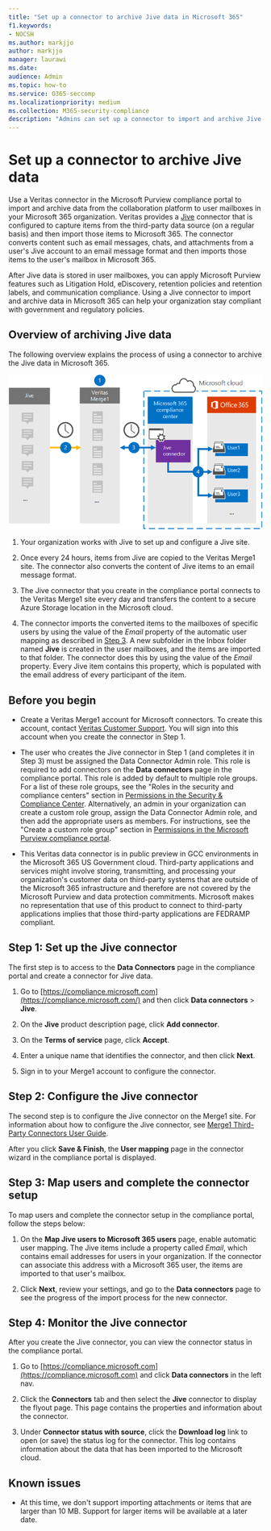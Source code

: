 ```yaml
---
title: "Set up a connector to archive Jive data in Microsoft 365"
f1.keywords:
- NOCSH
ms.author: markjjo
author: markjjo
manager: laurawi
ms.date: 
audience: Admin
ms.topic: how-to
ms.service: O365-seccomp
ms.localizationpriority: medium
ms.collection: M365-security-compliance
description: "Admins can set up a connector to import and archive Jive data from Veritas in Microsoft 365. This connector lets you archive third-party data in Microsoft 365 so you can use compliance features such as legal hold, content search, and retention policies to manage your organization's third-party data."
---
```


# Set up a connector to archive Jive data

Use a Veritas connector in the Microsoft Purview compliance portal to import and archive data from the collaboration platform to user mailboxes in your Microsoft 365 organization. Veritas provides a [Jive](https://globanet.com/jive/) connector that is configured to capture items from the third-party data source (on a regular basis) and then import those items to Microsoft 365. The connector converts content such as email messages, chats, and attachments from a user's Jive account to an email message format and then imports those items to the user's mailbox in Microsoft 365.

After Jive data is stored in user mailboxes, you can apply Microsoft Purview features such as Litigation Hold, eDiscovery, retention policies and retention labels, and communication compliance. Using a Jive connector to import and archive data in Microsoft 365 can help your organization stay compliant with government and regulatory policies.

## Overview of archiving Jive data

The following overview explains the process of using a connector to archive the Jive data in Microsoft 365.

![Archiving workflow for Jive data.](../media/JiveConnectorWorkflow.png)

1. Your organization works with Jive to set up and configure a Jive site.

2. Once every 24 hours, items from Jive are copied to the Veritas Merge1 site. The connector also converts the content of Jive items to an email message format.

3. The Jive connector that you create in the compliance portal connects to the Veritas Merge1 site every day and transfers the content to a secure Azure Storage location in the Microsoft cloud.

4. The connector imports the converted items to the mailboxes of specific users by using the value of the *Email* property of the automatic user mapping as described in [Step 3](#step-3-map-users-and-complete-the-connector-setup). A new subfolder in the Inbox folder named **Jive** is created in the user mailboxes, and the items are imported to that folder. The connector does this by using the value of the *Email* property. Every Jive item contains this property, which is populated with the email address of every participant of the item.

## Before you begin

- Create a Veritas Merge1 account for Microsoft connectors. To create this account, contact [Veritas Customer Support](https://www.veritas.com/content/support/). You will sign into this account when you create the connector in Step 1.

- The user who creates the Jive connector in Step 1 (and completes it in Step 3) must be assigned the Data Connector Admin role. This role is required to add connectors on the **Data connectors** page in the compliance portal. This role is added by default to multiple role groups. For a list of these role groups, see the "Roles in the security and compliance centers" section in [Permissions in the Security & Compliance Center](../security/office-365-security/permissions-in-the-security-and-compliance-center.md#roles-in-the-security--compliance-center). Alternatively, an admin in your organization can create a custom role group, assign the Data Connector Admin role, and then add the appropriate users as members. For instructions, see the "Create a custom role group" section in [Permissions in the Microsoft Purview compliance portal](microsoft-365-compliance-center-permissions.md#create-a-custom-role-group).

- This Veritas data connector is in public preview in GCC environments in the Microsoft 365 US Government cloud. Third-party applications and services might involve storing, transmitting, and processing your organization's customer data on third-party systems that are outside of the Microsoft 365 infrastructure and therefore are not covered by the Microsoft Purview and data protection commitments. Microsoft makes no representation that use of this product to connect to third-party applications implies that those third-party applications are FEDRAMP compliant.

## Step 1: Set up the Jive connector

The first step is to access to the **Data Connectors** page in the compliance portal and create a connector for Jive data.

1. Go to [https://compliance.microsoft.com](https://compliance.microsoft.com/) and then click **Data connectors** > **Jive**.

2. On the **Jive** product description page, click **Add connector**.

3. On the **Terms of service** page, click **Accept**.

4. Enter a unique name that identifies the connector, and then click **Next**.

5. Sign in to your Merge1 account to configure the connector.

## Step 2: Configure the Jive connector

The second step is to configure the Jive connector on the Merge1 site. For information about how to configure the Jive connector, see [Merge1 Third-Party Connectors User Guide](https://docs.ms.merge1.globanetportal.com/Merge1%20Third-Party%20Connectors%20Jive%20User%20Guide.pdf).

After you click **Save & Finish**, the **User mapping** page in the connector wizard in the compliance portal is displayed.

## Step 3: Map users and complete the connector setup

To map users and complete the connector setup in the compliance portal, follow the steps below:

1. On the **Map Jive users to Microsoft 365 users** page, enable automatic user mapping. The Jive items include a property called *Email*, which contains email addresses for users in your organization. If the connector can associate this address with a Microsoft 365 user, the items are imported to that user's mailbox.

2. Click **Next**, review your settings, and go to the **Data connectors** page to see the progress of the import process for the new connector.

## Step 4: Monitor the Jive connector

After you create the Jive connector, you can view the connector status in the compliance portal.

1. Go to [https://compliance.microsoft.com](https://compliance.microsoft.com) and click **Data connectors** in the left nav.

2. Click the **Connectors** tab and then select the **Jive** connector to display the flyout page. This page contains the properties and information about the connector.

3. Under **Connector status with source**, click the **Download log** link to open (or save) the status log for the connector. This log contains information about the data that has been imported to the Microsoft cloud.

## Known issues

- At this time, we don't support importing attachments or items that are larger than 10 MB. Support for larger items will be available at a later date.